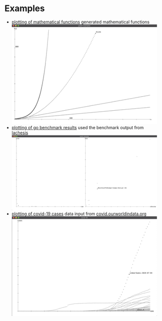 # Examples

- [plotting of mathematical functions](graph/graph.go)
generated mathematical functions
![alt text](graph/data/graph_screenshot.png)
- [plotting of go benchmark results](bench/bench.go)
used the benchmark output from [lachesis](https://github.com/drakos74/lachesis) 
![alt text](bench/data/bench_screenshot.png)
- [plotting of covid-19 cases](covid/covid.go)
data input from [covid.ourworldindata.org](covid.ourworldindata.org)
![alt text](covid/data/covid_19.png)
